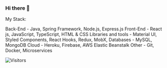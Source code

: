 ### Hi there 👋


My Stack:

Back-End -  Java, Spring Framework, Node.js, Express.js
Front-End -  React js, JavaScript, TypeScript, HTML & CSS
Libraries and tools - Material UI, Styled Components, React Hooks, Redux, MobX,
Databases - MySQL, MongoDB
Cloud - Heroku, Firebase, AWS Elastic Beanstalk
Other - Git, Docker, Microservices



![Visitors](https://api.visitorbadge.io/api/visitors?path=https%3A%2F%2Fgithub.com%2Fdaniel-aziz&label=Visitors&countColor=%2337d67a&style=flat)



<!--
**daniel-aziz/daniel-aziz** is a ✨ _special_ ✨ repository because its `README.md` (this file) appears on your GitHub profile.

Here are some ideas to get you started:


- 🌱 I’m currently learning ...
- 👯 I’m looking to collaborate on ...
- 🤔 I’m looking for help with ...
- 💬 Ask me about ...
- 📫 How to reach me: ...
- 😄 Pronouns: ...
- ⚡ Fun fact: ...
-->
